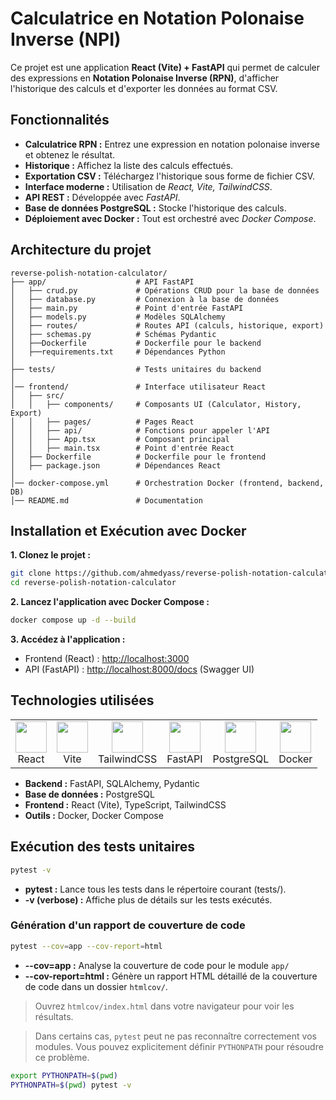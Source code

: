 # Calculatrice en Notation Polonaise Inverse (NPI)

Ce projet est une application **React (Vite) + FastAPI** qui permet de calculer des expressions en **Notation Polonaise Inverse (RPN)**, d'afficher l'historique des calculs et d'exporter les données au format CSV.

## Fonctionnalités
- **Calculatrice RPN :** Entrez une expression en notation polonaise inverse et obtenez le résultat.  
- **Historique :** Affichez la liste des calculs effectués.  
- **Exportation CSV :** Téléchargez l'historique sous forme de fichier CSV.  
- **Interface moderne :** Utilisation de *React, Vite, TailwindCSS*.  
- **API REST :** Développée avec *FastAPI*.  
- **Base de données PostgreSQL :** Stocke l'historique des calculs.  
- **Déploiement avec Docker :** Tout est orchestré avec *Docker Compose*.  

## Architecture du projet
```
reverse-polish-notation-calculator/
├── app/                    # API FastAPI
│   ├── crud.py             # Opérations CRUD pour la base de données
│   ├── database.py         # Connexion à la base de données
│   ├── main.py             # Point d'entrée FastAPI
│   ├── models.py           # Modèles SQLAlchemy
│   ├── routes/             # Routes API (calculs, historique, export)
│   ├── schemas.py          # Schémas Pydantic
│   ├──Dockerfile           # Dockerfile pour le backend
│   ├──requirements.txt     # Dépendances Python
│
├── tests/                  # Tests unitaires du backend
│
│── frontend/               # Interface utilisateur React
│   ├── src/
│   │   ├── components/     # Composants UI (Calculator, History, Export)
│   │   ├── pages/          # Pages React
│   │   ├── api/            # Fonctions pour appeler l'API
│   │   ├── App.tsx         # Composant principal
│   │   ├── main.tsx        # Point d'entrée React
│   ├── Dockerfile          # Dockerfile pour le frontend
│   ├── package.json        # Dépendances React
│
│── docker-compose.yml      # Orchestration Docker (frontend, backend, DB)
│── README.md               # Documentation
```

## Installation et Exécution avec Docker
**1. Clonez le projet :**  
```sh
git clone https://github.com/ahmedyass/reverse-polish-notation-calculator.git
cd reverse-polish-notation-calculator
```

**2. Lancez l'application avec Docker Compose :**  
```sh
docker compose up -d --build
```

**3. Accédez à l'application :**  
- Frontend (React) : <http://localhost:3000>  
- API (FastAPI) : <http://localhost:8000/docs> (Swagger UI)  

## Technologies utilisées
<table> 
    <tr>
        <td align="center"><img src="https://cdn.worldvectorlogo.com/logos/react-2.svg" width="50"/><br>React</td>
        <td align="center"><img src="https://vitejs.dev/logo.svg" width="50"/><br>Vite</td>
        <td align="center"><img src="https://cdn.worldvectorlogo.com/logos/tailwindcss.svg" width="50"/><br>TailwindCSS</td>
        <td align="center"><img src="https://fastapi.tiangolo.com/img/logo-margin/logo-teal.png" width="50"/><br>FastAPI</td>
        <td align="center"><img src="https://cdn.worldvectorlogo.com/logos/postgresql.svg" width="50"/><br>PostgreSQL</td>
        <td align="center"><img src="https://cdn.worldvectorlogo.com/logos/docker.svg" width="50"/><br>Docker</td> 
    </tr> 
</table>

- **Backend :** FastAPI, SQLAlchemy, Pydantic  
- **Base de données :** PostgreSQL  
- **Frontend :** React (Vite), TypeScript, TailwindCSS  
- **Outils :** Docker, Docker Compose

## Exécution des tests unitaires
```sh
pytest -v
```

- **pytest :** Lance tous les tests dans le répertoire courant (tests/).
- **-v (verbose) :** Affiche plus de détails sur les tests exécutés.

### Génération d'un rapport de couverture de code
```sh
pytest --cov=app --cov-report=html
```

- **--cov=app :** Analyse la couverture de code pour le module `app/`
- **--cov-report=html :** Génère un rapport HTML détaillé de la couverture de code dans un dossier `htmlcov/`.

> Ouvrez `htmlcov/index.html` dans votre navigateur pour voir les résultats.

> Dans certains cas, `pytest` peut ne pas reconnaître correctement vos modules. Vous pouvez explicitement définir `PYTHONPATH` pour résoudre ce problème.

```sh
export PYTHONPATH=$(pwd)
PYTHONPATH=$(pwd) pytest -v
```
